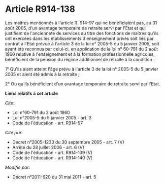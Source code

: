 # Article R914-138

Les maîtres mentionnés à l'article R. 914-97 qui ne bénéficiaient pas, au 31 août 2005, d'un avantage temporaire de retraite
servi par l'Etat et qui justifient de l'ancienneté de services au titre des fonctions de maîtres qu'ils ont exercées dans les
établissements d'enseignement privés soit liés par contrat à l'Etat prévue à l'article 3 de la loi n° 2005-5 du 5 janvier
2005, soit ayant été reconnus par celui-ci, en application de la loi n° 60-791 du 2 août 1960 relative à l'enseignement et à
la formation professionnelle agricoles, bénéficient de la pension du régime additionnel de retraite à la condition : 

1° Qu'ils aient atteint l'âge prévu à l'article 3 de la loi n° 2005-5 du 5 janvier 2005 et aient été admis à la retraite ; 

2° Ou qu'ils bénéficient d'un avantage temporaire de retraite servi par l'Etat.

**Liens relatifs à cet article**

_Cite_:

  - Loi n°60-791 du 2 août 1960
  - Loi n°2005-5 du 5 janvier 2005 - art. 3
  - Code de l'éducation - art. R914-97

_Cité par_:

  - Décret n°2005-1233 du 30 septembre 2005 - art. 7 (V)
  - Arrêté du 28 juillet 2006 - art. 6 (V)
  - Code de l'éducation - art. R914-139 (V)
  - Code de l'éducation - art. R914-140 (V)

_Modifié par_:

  - Décret n°2011-620 du 31 mai 2011 - art. 5
